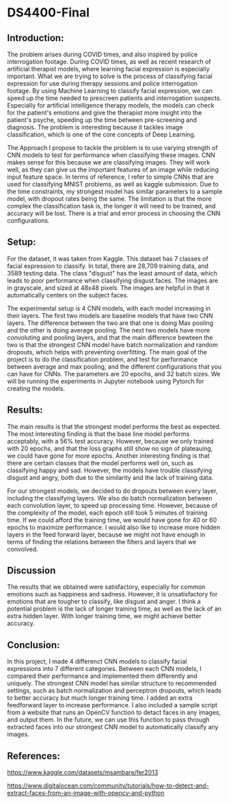 # DS4400-Final

## Introduction:

The problem arises during COVID times, and also inspired by police interrogation footage. During COVID times, 
as well as recent research of artificial therapist models, where learning facial expression is especially 
important. What we are trying to solve is the process of classifying facial expression for use during therapy 
sessions and police interrogation footage. By using Machine Learning to classify facial expression, we can speed up the 
time needed to prescreen patients and interrogation suspects. Especially for artificial intelligence therapy models, 
the models can check for the patient's emotions and give the therapist more insight into the patient's psyche, speeding up 
the time between pre-screening and diagnosis. The problem is interesting because it tackles image classification, 
which is one of the core concepts of Deep Learning.

The Approach I propose to tackle the problem is to use varying strength of CNN models to test for performance when 
classifying these images. CNN makes sense for this because we are classifying images. They will work well, as they can
 give us the important features of an image while reducing input feature space. In terms of reference, I refer to simple 
 CNNs that are used for classifying MNIST problems, as well as kaggle submission. Due to the time constraints, my strongest model has similar 
 parameters to a sample model, with dropout rates being the same. The limitation is that the more complex the classification task is, the 
 longer it will need to be trained, and accuracy will be lost. There is a trial and error process in choosing the CNN configurations.
 
 ## Setup:
 For the dataset, it was taken from Kaggle. This dataset has 7 classes of facial 
 expression to classify. In total, there are 28,709 training data, and 3589 testing data. The class "disgust" has the least amount of data, 
 which leads to poor performance when classifying disgust faces. The images are in grayscale, and sized at 48x48 pixels. The images are helpful in that 
 it automatically centers on the subject faces. 
 
 The experimental setup is 4 CNN models, with each model increasing in their layers. The first two models are 
 baseline models that have two CNN layers. The difference between the two are that one is doing Max pooling and the other is doing average pooling. 
 The next two models have more convoluting and pooling layers, and that the main difference bewteen the two is that the strongest CNN model have batch 
 normalization and random dropouts, which helps with preventing overfitting. The main goal of the project is to do the classification problem, and 
 test for performance between average and max pooling, and the different configurations that you can have for CNNs. The parameters are 20 epochs, and 32 
 batch sizes. We will be running the experiments in Jupyter notebook using Pytorch for creating the models. 
 
 ## Results:
 The main results is that the strongest model performs the best as expected. The most interesting finding is that the base line model 
 performs acceptably, with a 56% test accuracy. However, because we only trained with 20 epochs, and that the loss graphs still show no 
 sign of plateauing, we could have gone for more epochs. Another interesting finding is that there are certain classes that the model performs 
 well on, such as classifying happy and sad. However, the models have trouble classifying disgust and angry, both due to the similarity and the lack of 
 training data. 
 
 For our strongest models, we decided to do dropouts between every layer, including the classifying layers. We also do batch normalization between each 
 convolution layer, to speed up processing time. However, because of the complexity of the model, each epoch still took 5 minutes of training time. If we could 
 afford the training time, we would have gone for 40 or 60 epochs to maximize performance. I would also like to increase more hidden layers in the 
 feed forward layer, because we might not have enough in terms of finding the relations between the filters and layers that we convolved. 
 
 ## Discussion
 
 The results that we obtained were satisfactory, especially for common emotions such as happiness and sadness. However, it is unsatisfactory for 
 emotions that are tougher to classify, like disgust and anger. I think a potential problem is the lack of longer training time, as well as the lack of 
 an extra hidden layer. With longer training time, we might achieve better accuracy.
 
 ## Conclusion: 
 
 In this project, I made 4 differenct CNN models to classify facial expressions into 7 different categories. Between each CNN models, I compared their 
 performance and implemented them differently and uniquely. The strongest CNN model has similar structure to recommended settings, such as batch normalization and 
 perceptron dropouts, which leads to better accuracy but much longer training time. I added an extra feedforward layer to increase performance. I also included a sample script from a website that runs an OpenCV function to detact faces 
 in any images, and output them. In the future, we can use this function to pass through extracted faces into our strongest CNN model to automatically classify any 
 images.

## References:
https://www.kaggle.com/datasets/msambare/fer2013

https://www.digitalocean.com/community/tutorials/how-to-detect-and-extract-faces-from-an-image-with-opencv-and-python
